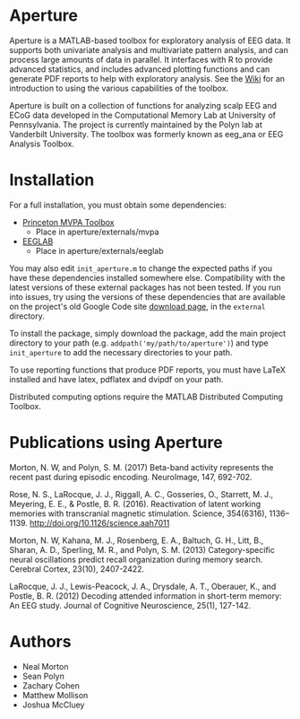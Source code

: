 # Aperture

Aperture is a MATLAB-based toolbox for exploratory analysis of EEG data. It supports both univariate analysis and multivariate pattern analysis, and can process large amounts of data in parallel. It interfaces with R to provide advanced statistics, and includes advanced plotting functions and can generate PDF reports to help with exploratory analysis. See the [Wiki](https://github.com/mortonne/aperture/wiki) for an introduction to using the various capabilities of the toolbox.

Aperture is built on a collection of functions for analyzing scalp EEG and ECoG data developed in the Computational Memory Lab at University of Pennsylvania. The project is currently maintained by the Polyn lab at Vanderbilt University. The toolbox was formerly known as eeg_ana or EEG Analysis Toolbox.

# Installation

For a full installation, you must obtain some dependencies:

* [Princeton MVPA Toolbox](http://code.google.com/p/princeton-mvpa-toolbox/)
  * Place in aperture/externals/mvpa
* [EEGLAB](http://sccn.ucsd.edu/eeglab/)
  * Place in aperture/externals/eeglab

You may also edit `init_aperture.m` to change the expected paths if
you have these dependencies installed somewhere else. Compatibility
with the latest versions of these external packages has not been
tested. If you run into issues, try using the versions of these
dependencies that are available on the project's old Google Code site
[download page](https://code.google.com/p/eeg-analysis-toolbox/downloads/detail?name=eeg_ana_0.6.0.zip),
in the `external` directory.

To install the package, simply download the package, add the main
project directory to your path (e.g. `addpath('my/path/to/aperture')`)
and type `init_aperture` to add the necessary directories to your
path.

To use reporting functions that produce PDF reports, you must have LaTeX 
installed and have latex, pdflatex and dvipdf on your path.

Distributed computing options require the MATLAB Distributed Computing
 Toolbox.

# Publications using Aperture

Morton, N. W, and Polyn, S. M. (2017) Beta-band activity represents the recent past during episodic encoding. NeuroImage, 147, 692-702.

Rose, N. S., LaRocque, J. J., Riggall, A. C., Gosseries, O., Starrett, M. J., Meyering, E. E., & Postle, B. R. (2016). Reactivation of latent working memories with transcranial magnetic stimulation. Science, 354(6316), 1136–1139. http://doi.org/10.1126/science.aah7011

Morton, N. W, Kahana, M. J., Rosenberg, E. A., Baltuch, G. H., Litt, B., Sharan, A. D., Sperling, M. R., and Polyn, S. M. (2013) Category-specific neural oscillations predict recall organization during memory search. Cerebral Cortex, 23(10), 2407-2422.

LaRocque, J. J., Lewis-Peacock, J. A., Drysdale, A. T., Oberauer, K., and Postle, B. R. (2012) Decoding attended information in short-term memory: An EEG study. Journal of Cognitive Neuroscience, 25(1), 127-142.

# Authors
* Neal Morton
* Sean Polyn
* Zachary Cohen
* Matthew Mollison
* Joshua McCluey
